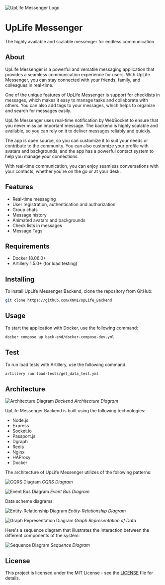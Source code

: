 ![UpLife Messenger Logo](Logo.png)
# UpLife Messenger
The highly available and scalable messenger for endless communication

## About

UpLife Messenger is a powerful and versatile messaging application that provides a seamless communication experience for users. With UpLife Messenger, you can stay connected with your friends, family, and colleagues in real-time.

One of the unique features of UpLife Messenger is support for checklists in messages, which makes it easy to manage tasks and collaborate with others. You can also add tags to your messages, which helps to organize and search for messages easily.

UpLife Messenger uses real-time notification by WebSocket to ensure that you never miss an important message. The backend is highly scalable and available, so you can rely on it to deliver messages reliably and quickly.

The app is open source, so you can customize it to suit your needs or contribute to the community. You can also customize your profile with avatars and backgrounds, and the app has a powerful contact system to help you manage your connections.

With real-time communication, you can enjoy seamless conversations with your contacts, whether you're on the go or at your desk. 

## Features

- Real-time messaging
- User registration, authentication and authorization
- Group chats
- Message history
- Animated avatars and backgrounds
- Check lists in messages
- Message Tags

## Requirements

- Docker 18.06.0+
- Artillery 1.5.0+ (for load testing)

## Installing

To install UpLife Messenger Backend, clone the repository from GitHub:

```bash
git clone https://github.com/XNM1/UpLife_Backend
```

## Usage

To start the application with Docker, use the following command:

```bash
docker compose up back-end/docker-compose-dev.yml
```

## Test

To run load tests with Artillery, use the following command:

```bash
artillery run load-tests/get_data_test.yml
```

## Architecture

![Architecture Diagram](diagrams/images/Server_Arch_Diagram.jpg)
*Backend Architecture Diagram*

UpLife Messenger Backend is built using the following technologies:

- Node.js
- Express
- Socket.io
- Passport.js
- Dgraph
- Redis
- Nginx
- HAProxy
- Docker

The architecture of UpLife Messenger utilizes of the following patterns:

![CQRS Diagram](diagrams/images/CQRS_Diagram.jpg)
*CQRS Diagram*

![Event Bus Diagram](diagrams/images/Event_Bus_Diagram.jpg)
*Event Bus Diagram*

Data scheme diagrams:

![Entity-Relationship Diagram](diagrams/images/ER_Diagram.jpg)
*Entity-Relationship Diagram*

![Graph Representation Diagram](diagrams/images/Graph_Diagram.jpg)
*Graph Representation of Data*

Here's a sequence diagram that illustrates the interaction between the different components of the system:

![Sequence Diagram](diagrams/images/Sequence_Diagram.jpg)
*Sequence Diagram*

## License

This project is licensed under the MIT License - see the [LICENSE](LICENSE) file for details. 